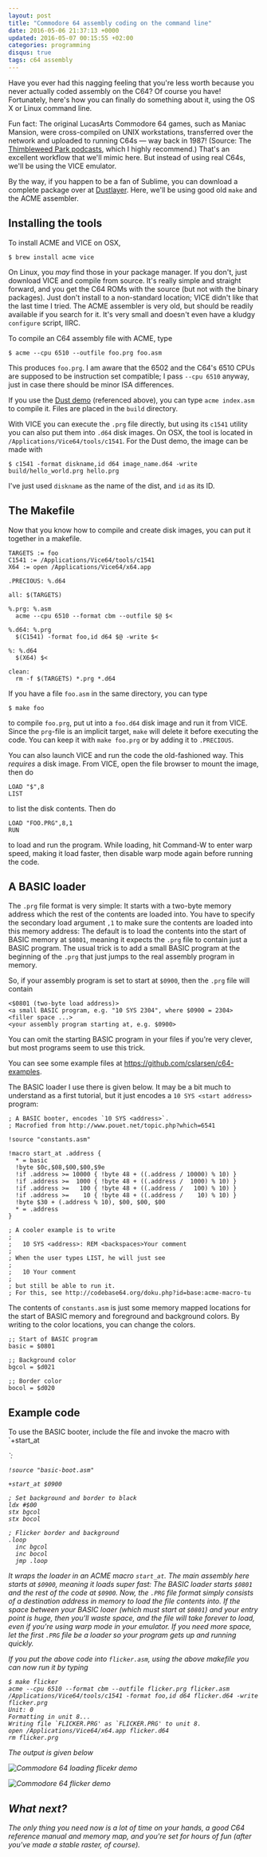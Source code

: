 ```yaml
---
layout: post
title: "Commodore 64 assembly coding on the command line"
date: 2016-05-06 21:37:13 +0000
updated: 2016-05-07 00:15:55 +02:00
categories: programming
disqus: true
tags: c64 assembly
---
```


<p class="lead">
Have you ever had this nagging feeling that you're less worth because you never
actually coded assembly on the C64? Of course you have! Fortunately, here's how
you can finally do something about it, using the OS X or Linux command line.
</p>

Fun fact: The original LucasArts Commodore 64 games, such as Maniac Mansion,
were cross-compiled on UNIX workstations, transferred over the network and
uploaded to running C64s — way back in 1987! (Source: The <a
href="https://blog.thimbleweedpark.com">Thimbleweed Park podcasts</a>, which I
highly recommend.) That's an excellent workflow that we'll mimic here. But
instead of using real C64s, we'll be using the VICE emulator.

By the way, if you happen to be a fan of Sublime, you can download a complete
package over at <a
href="http://dustlayer.com/c64-coding-tutorials/2013/2/10/dust-c64-command-line-tool">Dustlayer</a>.
Here, we'll be using good old `make` and the ACME assembler.

Installing the tools
--------------------

To install ACME and VICE on OSX,

    $ brew install acme vice

On Linux, you *may* find those in your package manager. If you don't, just
download VICE and compile from source. It's really simple and straight forward,
and you get the C64 ROMs with the source (but not with the binary packages).
Just don't install to a non-standard location; VICE didn't like that the last
time I tried. The ACME assembler is very old, but should be readily available
if you search for it. It's very small and doesn't even have a kludgy
`configure` script, IIRC.

To compile an C64 assembly file with ACME, type

    $ acme --cpu 6510 --outfile foo.prg foo.asm

This produces `foo.prg`.  I am aware that the 6502 and the C64's 6510 CPUs are
supposed to be instruction set compatible; I pass `--cpu 6510` anyway, just in
case there should be minor ISA differences.

If you use the <a
href="https://github.com/actraiser/dust-tutorial-c64-first-intro">Dust demo</a>
(referenced above), you can type `acme index.asm` to compile it. Files are
placed in the `build` directory.

With VICE you can execute the `.prg` file directly, but using its `c1541`
utility you can also put them into `.d64` disk images. On OSX, the tool is
located in `/Applications/Vice64/tools/c1541`. For the Dust demo, the image can
be made with

    $ c1541 -format diskname,id d64 image_name.d64 -write build/hello_world.prg hello.prg

I've just used `diskname` as the name of the dist, and `id` as its ID.

The Makefile
------------

Now that you know how to compile and create disk images, you can put it
together in a makefile.

    TARGETS := foo
    C1541 := /Applications/Vice64/tools/c1541
    X64 := open /Applications/Vice64/x64.app

    .PRECIOUS: %.d64

    all: $(TARGETS)

    %.prg: %.asm
      acme --cpu 6510 --format cbm --outfile $@ $<

    %.d64: %.prg
      $(C1541) -format foo,id d64 $@ -write $<

    %: %.d64
      $(X64) $<

    clean:
      rm -f $(TARGETS) *.prg *.d64

If you have a file `foo.asm` in the same directory, you can type

    $ make foo

to compile `foo.prg`, put ut into a `foo.d64` disk image and run it from VICE.
Since the `prg`-file is an implicit target, `make` will delete it before
executing the code. You can keep it with `make foo.prg` or by adding it to
`.PRECIOUS`.

You can also launch VICE and run the code the old-fashioned way.  This
*requires* a disk image. From VICE, open the file browser to mount the image,
then do

    LOAD "$",8
    LIST

to list the disk contents. Then do

    LOAD "FOO.PRG",8,1
    RUN

to load and run the program. While loading, hit Command-W to enter warp speed,
making it load faster, then disable warp mode again before running the code.

A BASIC loader
--------------

The `.prg` file format is very simple: It starts with a two-byte memory address
which the rest of the contents are loaded into. You have to specify the
secondary load argument `,1` to make sure the contents are loaded into this
memory address: The default is to load the contents into the start of BASIC
memory at `$0801`, meaning it expects the `.prg` file to contain just a BASIC
program. The usual trick is to add a small BASIC program at the beginning of
the `.prg` that just jumps to the real assembly program in memory.

So, if your assembly program is set to start at `$0900`, then the `.prg` file
will contain

    <$0801 (two-byte load address)>
    <a small BASIC program, e.g. "10 SYS 2304", where $0900 = 2304>
    <filler space ...>
    <your assembly program starting at, e.g. $0900>

You can omit the starting BASIC program in your files if you're very clever,
but most programs seem to use this trick.

You can see some example files at <a
href="https://github.com/cslarsen/c64-examples">https://github.com/cslarsen/c64-examples</a>.

The BASIC loader I use there is given below. It may be a bit much to understand
as a first tutorial, but it just encodes a `10 SYS <start address>` program:

    ; A BASIC booter, encodes `10 SYS <address>`.
    ; Macrofied from http://www.pouet.net/topic.php?which=6541

    !source "constants.asm"

    !macro start_at .address {
      * = basic
      !byte $0c,$08,$00,$00,$9e
      !if .address >= 10000 { !byte 48 + ((.address / 10000) % 10) }
      !if .address >=  1000 { !byte 48 + ((.address /  1000) % 10) }
      !if .address >=   100 { !byte 48 + ((.address /   100) % 10) }
      !if .address >=    10 { !byte 48 + ((.address /    10) % 10) }
      !byte $30 + (.address % 10), $00, $00, $00
      * = .address
    }

    ; A cooler example is to write
    ;
    ;   10 SYS <address>: REM <backspaces>Your comment
    ;
    ; When the user types LIST, he will just see
    ;
    ;   10 Your comment
    ;
    ; but still be able to run it.
    ; For this, see http://codebase64.org/doku.php?id=base:acme-macro-tu

The contents of `constants.asm` is just some memory mapped locations for the
start of BASIC memory and foreground and background colors. By writing to the
color locations, you can change the colors.

    ;; Start of BASIC program
    basic = $0801

    ;; Background color
    bgcol = $d021

    ;; Border color
    bocol = $d020

Example code
------------

To use the BASIC booter, include the file and invoke the macro with `+start_at
<address>`:

    !source "basic-boot.asm"

    +start_at $0900

    ; Set background and border to black
    ldx #$00
    stx bgcol
    stx bocol

    ; Flicker border and background
    .loop
      inc bgcol
      inc bocol
      jmp .loop

It wraps the loader in an ACME macro `start_at`. The main assembly here starts
at `$0900`, meaning it loads super fast: The BASIC loader starts `$0801` and
the rest of the code at `$0900`. Now, the `.PRG` file format simply consists of
a destination address in memory to load the file contents into. If the space
between your BASIC loaer (which *must* start at `$0801`) and your entry point
is huge, then you'll waste space, and the file will take forever to load, even
if you're using warp mode in your emulator. If you need more space, let the
first `.PRG` file be a loader so your program gets up and running quickly.

If you put the above code into `flicker.asm`, using the above makefile you can
now run it by typing

    $ make flicker
    acme --cpu 6510 --format cbm --outfile flicker.prg flicker.asm
    /Applications/Vice64/tools/c1541 -format foo,id d64 flicker.d64 -write flicker.prg
    Unit: 0
    Formatting in unit 8...
    Writing file `FLICKER.PRG' as `FLICKER.PRG' to unit 8.
    open /Applications/Vice64/x64.app flicker.d64
    rm flicker.prg

The output is given below

![Commodore 64 loading flicekr demo](/gfx/post/c64-loading.png)

![Commodore 64 flicker demo](/gfx/post/c64-flicker.png)

What next?
----------

The only thing you need now is a lot of time on your hands, a good C64
reference manual and memory map, and you're set for hours of fun (*after*
you've made a stable raster, of course).
